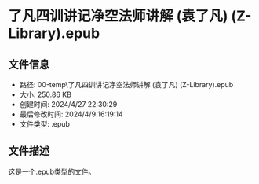 ﻿# 了凡四训讲记净空法师讲解 (袁了凡) (Z-Library).epub

## 文件信息
- 路径: 00-temp\了凡四训讲记净空法师讲解 (袁了凡) (Z-Library).epub
- 大小: 250.86 KB
- 创建时间: 2024/4/27 22:30:29
- 最后修改时间: 2024/4/9 16:19:14
- 文件类型: .epub

## 文件描述
这是一个.epub类型的文件。


